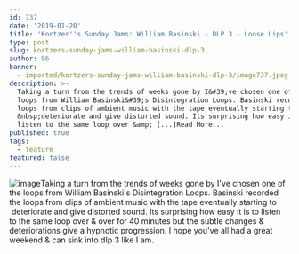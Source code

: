 ```yaml
---
id: 737
date: '2019-01-20'
title: 'Kortzer''s Sunday Jams: William Basinski - DLP 3 - Loose Lips'
type: post
slug: kortzers-sunday-jams-william-basinski-dlp-3
author: 96
banner:
  - imported/kortzers-sunday-jams-william-basinski-dlp-3/image737.jpeg
description: >-
  Taking a turn from the trends of weeks gone by I&#39;ve chosen one of the
  loops from William Basinski&#39;s Disintegration Loops. Basinski recorded the
  loops from clips of ambient music with the tape eventually starting to
  &nbsp;deteriorate and give distorted sound. Its surprising how easy it is to
  listen to the same loop over &amp; [...]Read More...
published: true
tags:
  - feature
featured: false
---
```

![image](../imported/kortzers-sunday-jams-william-basinski-dlp-3/image737.jpeg)Taking a turn from the trends of weeks gone by I've chosen one of the loops from William Basinski's Disintegration Loops. Basinski recorded the loops from clips of ambient music with the tape eventually starting to  deteriorate and give distorted sound. Its surprising how easy it is to listen to the same loop over & over for 40 minutes but the subtle changes & deteriorations give a hypnotic progression. I hope you've all had a great weekend & can sink into dIp 3 like I am.